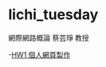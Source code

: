 # lichi_tuesday

網際網路概論 蔡芸琤 教授

-[HW1 個人網頁製作](https://41371122h-lichi.github.io/lichi_tuesday/index.html)
